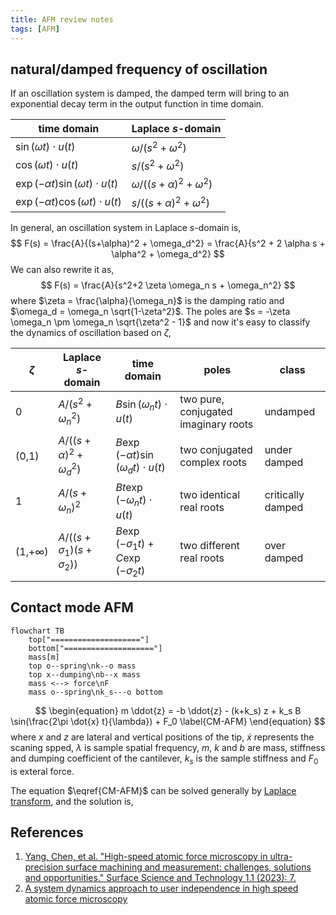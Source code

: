 ```yaml
---
title: AFM review notes
tags: [AFM]
---
```


## natural/damped frequency of oscillation ##

If an oscillation system is damped, the damped term will bring to an exponential decay term in the output function in time domain.

|time domain|Laplace $s$-domain|
|---|---|
|$\sin(\omega t) \cdot u(t)$|$\omega / (s^2 + \omega^2)$|
|$\cos(\omega t) \cdot u(t)$|$s / (s^2 + \omega^2)$|
|$\exp(-\alpha t) \sin(\omega t) \cdot u(t)$|$\omega / \big((s+\alpha)^2 + \omega^2\big)$|
|$\exp(-\alpha t) \cos(\omega t) \cdot u(t)$|$s / \big((s+\alpha)^2 + \omega^2\big)$|

In general, an oscillation system in Laplace $s$-domain is,
$$
F(s) = \frac{A}{(s+\alpha)^2 + \omega_d^2} = \frac{A}{s^2 + 2 \alpha s + \alpha^2 + \omega_d^2}
$$
We can also rewrite it as,
$$
F(s) = \frac{A}{s^2+2 \zeta \omega_n s + \omega_n^2}
$$
where $\zeta = \frac{\alpha}{\omega_n}$ is the damping ratio and $\omega_d = \omega_n \sqrt{1-\zeta^2}$. The poles are $s = -\zeta \omega_n \pm \omega_n \sqrt{\zeta^2 - 1}$ and now it's easy to classify the dynamics of oscillation based on $\zeta$,

|$\zeta$|Laplace $s$-domain|time domain|poles|class|
|---|---|---|---|---|
|0|$A / (s^2+\omega_n^2)$|$B \sin(\omega_n t) \cdot u(t)$|two pure, conjugated imaginary roots|undamped|
|(0,1)|$A / \big( (s+\alpha)^2 + \omega_d^2 \big)$|$B \exp(-\alpha t) \sin(\omega_d t) \cdot u(t)$|two conjugated complex roots|under damped|
|1|$A / (s+\omega_n)^2$|$B t \exp(-\omega_n t) \cdot u(t)$|two identical real roots|critically damped|
|(1,$+\infty$)|$A / \big( (s+\sigma_1)(s+\sigma_2) \big)$|$B\exp(-\sigma_1 t)+C\exp(-\sigma_2 t)$|two different real roots|over damped|

## Contact mode AFM ##

```mermaid
flowchart TB
    top["===================="]
    bottom["===================="]
    mass[m]
    top o--spring\nk--o mass
    top x--dumping\nb--x mass
    mass <--> force\nF
    mass o--spring\nk_s---o bottom
```

$$
\begin{equation}
m \ddot{z} = -b \ddot{z} - (k+k_s) z + k_s B \sin(\frac{2\pi \dot{x} t}{\lambda}) + F_0
\label{CM-AFM}
\end{equation}
$$
where $x$ and $z$ are lateral and vertical positions of the tip, $\dot{x}$ represents the scaning spped, $\lambda$ is sample spatial frequency, $m$, $k$ and $b$ are mass, stiffness and dumping coefficient of the cantilever, $k_s$ is the sample stiffness and $F_0$ is exteral force.

The equation $\eqref{CM-AFM}$ can be solved generally by [Laplace transform](https://psichen.github.io/2023/09/01/solving-differential-equations-by-transform/), and the solution is,

## References ##
1. [Yang, Chen, et al. "High-speed atomic force microscopy in ultra-precision surface machining and measurement: challenges, solutions and opportunities." Surface Science and Technology 1.1 (2023): 7.](https://link.springer.com/article/10.1007/s44251-023-00006-5)
2. [A system dynamics approach to user independence in high speed atomic force microscopy](https://dspace.mit.edu/handle/1721.1/61594)
